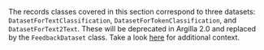 The records classes covered in this section correspond to three datasets: `DatasetForTextClassification`, `DatasetForTokenClassification`, and `DatasetForText2Text`. These will be deprecated in Argilla 2.0 and replaced by the `FeedbackDataset` class. Take a look [here](/practical_guides/choose_dataset.md) for additional context.